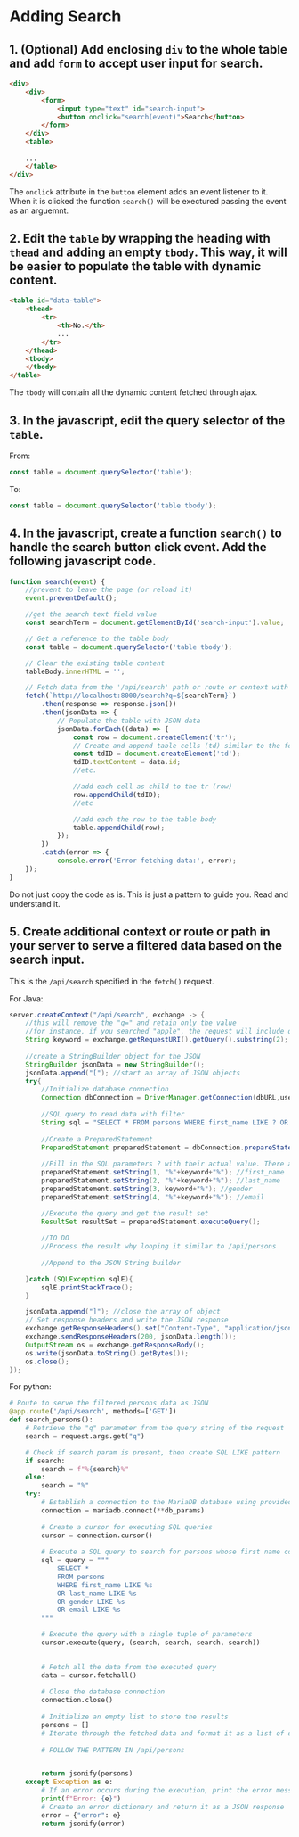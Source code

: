 # Adding Search
## 1. (Optional) Add enclosing `div` to the whole table and add `form` to accept user input for search.
```html
<div>
    <div>
        <form>
            <input type="text" id="search-input">
            <button onclick="search(event)">Search</button>
        </form>
    </div>
    <table>

    ...
    </table>
</div>    
```
The `onclick` attribute in the `button` element adds an event listener to it. When it is clicked the function `search()` will be exectured passing the event as an arguemnt.

## 2. Edit the `table` by wrapping the heading with `thead` and adding an empty `tbody`. This way, it will be easier to populate the table with dynamic content.
```html
<table id="data-table">
    <thead>
        <tr>
            <th>No.</th>
            ...
        </tr>
    </thead>
    <tbody>
    </tbody>
</table>
```
The `tbody` will contain all the dynamic content fetched through ajax.

## 3. In the javascript, edit the query selector of the `table`.
From:
```javascript
const table = document.querySelector('table');
```
To:
```javascript
const table = document.querySelector('table tbody');
```

## 4. In the javascript, create a function `search()` to handle the search button click event. Add the following javascript code.
```javascript
function search(event) {
	//prevent to leave the page (or reload it)
	event.preventDefault(); 

	//get the search text field value
	const searchTerm = document.getElementById('search-input').value;

	// Get a reference to the table body
	const table = document.querySelector('table tbody');

	// Clear the existing table content
	tableBody.innerHTML = '';

	// Fetch data from the '/api/search' path or route or context with the search term
    fetch(`http://localhost:8000/search?q=${searchTerm}`)
        .then(response => response.json())
        .then(jsonData => {
            // Populate the table with JSON data
            jsonData.forEach((data) => {
                const row = document.createElement('tr');
                // Create and append table cells (td) similar to the fetch function above
                const tdID = document.createElement('td');
                tdID.textContent = data.id;
                //etc.

                //add each cell as child to the tr (row)
                row.appendChild(tdID);
                //etc

                //add each the row to the table body
                table.appendChild(row);
            });
        })
        .catch(error => {
            console.error('Error fetching data:', error);
    });
}
```
Do not just copy the code as is. This is just a pattern to guide you. Read and understand it.

## 5. Create additional context or route or path in your server to serve a filtered data based on the search input.
This is the `/api/search` specified in the `fetch()` request.

For Java:
```java
server.createContext("/api/search", exchange -> {
	//this will remove the "q=" and retain only the value 
	//for instance, if you searched "apple", the request will include query parameter - q=apple
    String keyword = exchange.getRequestURI().getQuery().substring(2); 
    
    //create a StringBuilder object for the JSON
    StringBuilder jsonData = new StringBuilder();
    jsonData.append("["); //start an array of JSON objects
    try{
        //Initialize database connection
        Connection dbConnection = DriverManager.getConnection(dbURL,userName, password);
        
        //SQL query to read data with filter
        String sql = "SELECT * FROM persons WHERE first_name LIKE ? OR last_name LIKE ? OR gender LIKE ? OR email LIKE ?";
        
        //Create a PreparedStatement
        PreparedStatement preparedStatement = dbConnection.prepareStatement(sql);
        
        //Fill in the SQL parameters ? with their actual value. There are 4 parameters (?)
        preparedStatement.setString(1, "%"+keyword+"%"); //first_name
        preparedStatement.setString(2, "%"+keyword+"%"); //last_name
		preparedStatement.setString(3, keyword+"%"); //gender
		preparedStatement.setString(4, "%"+keyword+"%"); //email

        //Execute the query and get the result set
        ResultSet resultSet = preparedStatement.executeQuery();
        
        //TO DO
        //Process the result why looping it similar to /api/persons
 
        //Append to the JSON String builder

    }catch (SQLException sqlE){
        sqlE.printStackTrace();
    }

    jsonData.append("]"); //close the array of object
    // Set response headers and write the JSON response
    exchange.getResponseHeaders().set("Content-Type", "application/json");
    exchange.sendResponseHeaders(200, jsonData.length());
    OutputStream os = exchange.getResponseBody();
    os.write(jsonData.toString().getBytes());
    os.close();
});
```
For python:
```python
# Route to serve the filtered persons data as JSON
@app.route('/api/search', methods=['GET'])
def search_persons():
	# Retrieve the "q" parameter from the query string of the request
	search = request.args.get("q")

	# Check if search param is present, then create SQL LIKE pattern
	if search: 
	    search = f"%{search}%"
	else:
	    search = "%"
	try:
	    # Establish a connection to the MariaDB database using provided connection parameters
	    connection = mariadb.connect(**db_params)  
	    
	    # Create a cursor for executing SQL queries
	    cursor = connection.cursor()
	    
	    # Execute a SQL query to search for persons whose first name contains the search string
	    sql = query = """
		    SELECT *
		    FROM persons
		    WHERE first_name LIKE %s
		    OR last_name LIKE %s
		    OR gender LIKE %s
		    OR email LIKE %s
		"""

		# Execute the query with a single tuple of parameters
		cursor.execute(query, (search, search, search, search))
	    

	    # Fetch all the data from the executed query
	    data = cursor.fetchall()
	    
	    # Close the database connection
	    connection.close()
	    
	    # Initialize an empty list to store the results
	    persons = []
	    # Iterate through the fetched data and format it as a list of dictionaries
	    
	    # FOLLOW THE PATTERN IN /api/persons


	    return jsonify(persons)
	except Exception as e:
	    # If an error occurs during the execution, print the error message
	    print(f"Error: {e}") 
	    # Create an error dictionary and return it as a JSON response
	    error = {"error": e}
	    return jsonify(error)
```
